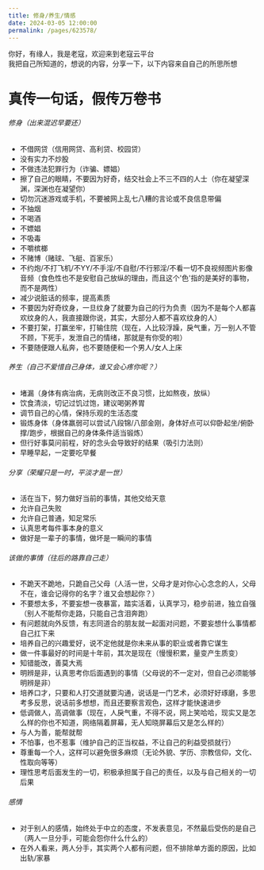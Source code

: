 ```yaml
---
title: 修身/养生/情感
date: 2024-03-05 12:00:00
permalink: /pages/623578/
---
```


你好，有缘人，我是老寇，欢迎来到老寇云平台  
我把自己所知道的，想说的内容，分享一下，以下内容来自自己的所思所想

# 真传一句话，假传万卷书

###### 修身（出来混迟早要还）
- 不借网贷（信用网贷、高利贷、校园贷）
- 没有实力不炒股
- 不做违法犯罪行为（诈骗、嫖娼）
- 擦了自己的眼睛，不要因为好奇，结交社会上不三不四的人士（你在凝望深渊，深渊也在凝望你）
- 切勿沉迷游戏或手机，不要被网上乱七八糟的言论或不良信息带偏
- 不抽烟
- 不喝酒
- 不嫖娼
- 不吸毒
- 不嚼槟榔
- 不赌博（赌球、飞艇、百家乐）
- 不约炮/不打飞机/不YY/不手淫/不自慰/不行邪淫/不看一切不良视频图片影像音频（食色性也不是安慰自己放纵的理由，而且这个'色'指的是美好的事物，而不是两性）
- 减少说脏话的频率，提高素质
- 不要因为好奇纹身，一旦纹身了就要为自己的行为负责（因为不是每个人都喜欢纹身的人，我直接跟你说，其实，大部分人都不喜欢纹身的人）
- 不要打架，打赢坐牢，打输住院（现在，人比较浮躁，戾气重，万一别人不管不顾，下死手，发泄自己的情绪，那就是有你受的啦）
- 不要随便跟人私奔，也不要随便和一个男人/女人上床

###### 养生（自己不爱惜自己身体，谁又会心疼你呢？）
- 堵漏（身体有病治病，无病则改正不良习惯，比如熬夜，放纵）
- 饮食清淡，切记过饥过饱，建议喝粥养胃
- 调节自己的心情，保持乐观的生活态度
- 锻炼身体（身体羸弱可以尝试八段锦/八部金刚，身体好点可以仰卧起坐/俯卧撑/跑步，根据自己的身体条件适当锻炼）
- 但行好事莫问前程，好的念头会导致好的结果（吸引力法则）
- 早睡早起，一定要吃早餐

###### 分享（荣耀只是一时，平淡才是一世）
- 活在当下，努力做好当前的事情，其他交给天意
- 允许自己失败
- 允许自己普通，知足常乐
- 认真思考每件事本身的意义
- 做好是一辈子的事情，做坏是一瞬间的事情

###### 该做的事情（往后的路靠自己走）
- 不跪天不跪地，只跪自己父母（人活一世，父母才是对你心心念念的人，父母不在，谁会记得你的名字？谁又会想起你？）
- 不要想太多，不要妄想一夜暴富，踏实活着，认真学习，稳步前进，独立自强（别人不能帮你走路，只能自己含泪奔跑）
- 有问题就向外反馈，有志同道合的朋友就一起面对问题，不要妄想什么事情都自己扛下来
- 培养自己的兴趣爱好，说不定他就是你未来从事的职业或者靠它谋生
- 做一件事最好的时间是十年前，其次是现在（慢慢积累，量变产生质变）
- 知错能改，善莫大焉
- 明辨是非，认真思考你后面遇到的事情（父母说的不一定对，但自己必须能够明辨是非）
- 培养口才，只要和人打交道就要沟通，说话是一门艺术，必须好好琢磨，多思考多反思，说话前多想想，而且还要察言观色，这样才能快速进步
- 低调做人，高调做事（现在，人戾气重，不得不说，网上笑哈哈，现实又是怎么样的你也不知道，网络隔着屏幕，无人知晓屏幕后又是怎么样的）
- 与人为善，能帮就帮
- 不怕事，也不惹事（维护自己的正当权益，不让自己的利益受损就行）
- 尊重每一个人，这样可以避免很多麻烦（无论外貌、学历、宗教信仰，文化、性取向等等）
- 理性思考后面发生的一切，积极承担属于自己的责任，以及与自己相关的一切后果

###### 感情
- 对于别人的感情，始终处于中立的态度，不发表意见，不然最后受伤的是自己（两人一旦分手，可能会怨你什么什么的）
- 在外人看来，两人分手，其实两个人都有问题，但不排除单方面的原因，比如出轨/家暴